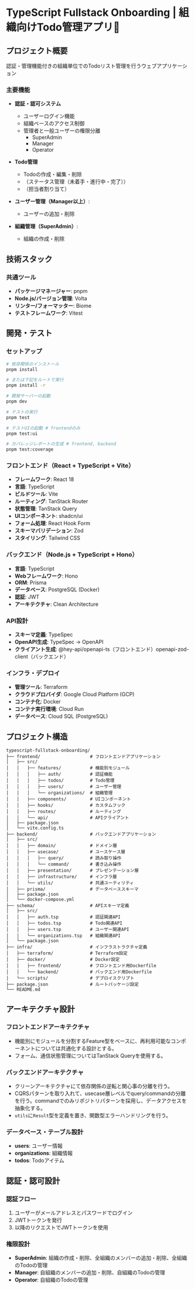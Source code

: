# TypeScript Fullstack Onboarding | 組織向けTodo管理アプリ🐋

## プロジェクト概要

認証・管理機能付きの組織単位でのTodoリスト管理を行うウェブアプリケーション

### 主要機能

- **認証・認可システム**
  - ユーザーログイン機能
  - 組織ベースのアクセス制御
  - 管理者と一般ユーザーの権限分離
    - SuperAdmin
    - Manager
    - Operator

- **Todo管理**
  - Todoの作成・編集・削除
  - （ステータス管理（未着手・進行中・完了））
  - （担当者割り当て）

- **ユーザー管理（Manager以上）**:
  - ユーザーの追加・削除

- **組織管理（SuperAdmin）**:
  - 組織の作成・削除

## 技術スタック

### 共通ツール
- **パッケージマネージャー**: pnpm
- **Node.js/バージョン管理**: Volta
- **リンター/フォーマッター**: Biome
- **テストフレームワーク**: Vitest

## 開発・テスト

### セットアップ
```bash
# 依存関係のインストール
pnpm install

# または下記をルートで実行
pnpm install -r

# 開発サーバーの起動
pnpm dev

# テストの実行
pnpm test

# テストUIの起動 # frontendのみ
pnpm test:ui

# カバレッジレポートの生成 # frontend, backend
pnpm test:coverage
```


### フロントエンド（React + TypeScript + Vite）
- **フレームワーク**: React 18
- **言語**: TypeScript
- **ビルドツール**: Vite
- **ルーティング**: TanStack Router
- **状態管理**: TanStack Query
- **UIコンポーネント**: shadcn/ui
- **フォーム処理**: React Hook Form
- **スキーマバリデーション**: Zod
- **スタイリング**: Tailwind CSS

### バックエンド（Node.js + TypeScript + Hono）
- **言語**: TypeScript
- **Webフレームワーク**: Hono
- **ORM**: Prisma
- **データベース**: PostgreSQL (Docker)
- **認証**: JWT
- **アーキテクチャ**: Clean Architecture

### API設計
- **スキーマ定義**: TypeSpec
- **OpenAPI生成**: TypeSpec → OpenAPI
- **クライアント生成**: @hey-api/openapi-ts（フロントエンド）openapi-zod-client（バックエンド）

### インフラ・デプロイ
- **管理ツール**: Terraform
- **クラウドプロバイダ**: Google Cloud Platform (GCP)
- **コンテナ化**: Docker
- **コンテナ実行環境**: Cloud Run
- **データベース**: Cloud SQL (PostgreSQL)

## プロジェクト構造

```
typescript-fullstack-onboarding/
├── frontend/                   # フロントエンドアプリケーション
│   ├── src/
│   │   ├── features/           # 機能別モジュール
│   │   │   ├── auth/           # 認証機能
│   │   │   ├── todos/          # Todo管理
│   │   │   ├── users/          # ユーザー管理
│   │   │   └── organizations/  # 組織管理
│   │   ├── components/         # UIコンポーネント
│   │   ├── hooks/              # カスタムフック
│   │   ├── routes/             # ルーティング
│   │   └── api/                # APIクライアント
│   ├── package.json
│   └── vite.config.ts
├── backend/                    # バックエンドアプリケーション
│   ├── src/
│   │   ├── domain/             # ドメイン層
│   │   ├── usecase/            # ユースケース層
│   │   │   ├── query/          # 読み取り操作
│   │   │   └── command/        # 書き込み操作
│   │   ├── presentation/       # プレゼンテーション層
│   │   ├── infrastructure/     # インフラ層
│   │   └── utils/              # 共通ユーティリティ
│   ├── prisma/                 # データベーススキーマ
│   ├── package.json
│   └── docker-compose.yml
├── schema/                     # APIスキーマ定義
│   ├── src/
│   │   ├── auth.tsp            # 認証関連API
│   │   ├── todos.tsp           # Todo関連API
│   │   ├── users.tsp           # ユーザー関連API
│   │   └── organizations.tsp   # 組織関連API
│   └── package.json
├── infra/                      # インフラストラクチャ定義
│   ├── terraform/              # Terraform設定
│   ├── docker/                 # Docker設定
│   │   ├── frontend/           # フロントエンド用Dockerfile
│   │   └── backend/            # バックエンド用Dockerfile
│   └── scripts/                # デプロイスクリプト
├── package.json                # ルートパッケージ設定
└── README.md
```

## アーキテクチャ設計

### フロントエンドアーキテクチャ
- 機能別にモジュールを分割するFeature型をベースに、再利用可能なコンポーネントについては共通化する設計とする。
- フォーム、通信状態管理についてはTanStack Queryを使用する。

### バックエンドアーキテクチャ
- クリーンアーキテクチャにて依存関係の逆転と関心事の分離を行う。
- CQRSパターンを取り入れて、usecase層レベルでquery/commandの分離を行う。commandでのみリポジトリパターンを採用し、データアクセスを抽象化する。
- `utils`に`Result`型を定義を置き、関数型エラーハンドリングを行う。

### データベース・テーブル設計
- **users**: ユーザー情報
- **organizations**: 組織情報
- **todos**: Todoアイテム

## 認証・認可設計

### 認証フロー
1. ユーザーがメールアドレスとパスワードでログイン
2. JWTトークンを発行
3. 以降のリクエストでJWTトークンを使用

### 権限設計
- **SuperAdmin**: 組織の作成・削除、全組織のメンバーの追加・削除、全組織のTodoの管理
- **Manager**: 自組織のメンバーの追加・削除、自組織のTodoの管理
- **Operator**: 自組織のTodoの管理
